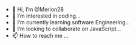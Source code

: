 - 👋 Hi, I’m @Merion28
- 👀 I’m interested in coding...
- 🌱 I’m currently learning software Engineering...
- 💞️ I’m looking to collaborate on JavaScript...
- 📫 How to reach me ...

<!---
Merion28/Merion28 is a ✨ special ✨ repository because its `README.md` (this file) appears on your GitHub profile.
You can click the Preview link to take a look at your changes.
--->
